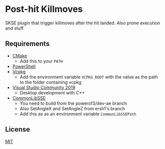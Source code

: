# Post-hit Killmoves

SKSE plugin that trigger killmoves after the hit landed. Also prone execution and stuff.

## Requirements
* [CMake](https://cmake.org/)
	* Add this to your `PATH`
* [PowerShell](https://github.com/PowerShell/PowerShell/releases/latest)
* [Vcpkg](https://github.com/microsoft/vcpkg)
	* Add the environment variable `VCPKG_ROOT` with the value as the path to the folder containing vcpkg
* [Visual Studio Community 2019](https://visualstudio.microsoft.com/)
	* Desktop development with C++
* [CommonLibSSE](https://github.com/powerof3/CommonLibSSE/tree/dev-ae)
	* You need to build from the powerof3/dev-ae branch
	* Also SetAngleX and SetAngleZ from ersh1's branch
	* Add this as as an environment variable `CommonLibSSEPath`

## License
[MIT](LICENSE)
